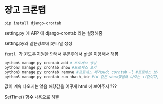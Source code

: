 # 장고 크론탭

`pip install django-crontab`

setting.py 에 APP 에 django-crontab 라는 설정해줌

setting.py와 같은경로에 py파일 생성 



`fcntl ` 가 윈도우 지원을 안해서 우분투에서 git을 이용해서 해봄



```python
python3 manage.py crontab add # 프로세스 생성
python3 manage.py crontab show #프로세스 보기
python3 manage.py crontab remove #프로세스 제거sudo corntab -l #프로세스 보기
python3 manage.py crontab run <hash_id> #id 값은 show했을때 나오는 id값이다, 디버깅하자
```

값이 계속 나오지는 않음 해당값을 어떻게 html 에 보여주지 ???

SetTime() 함수 사용으로 해결 


